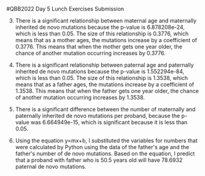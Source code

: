 #QBB2022 Day 5 Lunch Exercises Submission

3. There is a significant relationship between maternal age and maternally inherited de novo mutations because the p-value is 6.878208e-24, which is less than 0.05. The size of this relationship is 0.3776, which means that as a mother ages, the mutations increase by a coefficient of 0.3776. This means that when the mother gets one year older, the chance of another mutation occurring increases by 0.3776.

4. There is a significant relationship between paternal age and paternally inherited de novo mutations because the p-value is  1.552294e-84, which is less than 0.05. The size of this relationship is 1.3538, which means that as a father ages, the mutations increase by a coefficient of 1.3538. This means that when the father gets one year older, the chance of another mutation occurring increases by 1.3538.

6. There is a significant difference between the number of maternally and paternally inherited de novo mutations per proband, because the p-value was 6.664949e-15, which is significant because it is less than 0.05.

7. Using the equation y=mx+b, I substituted the variables for numbers that were calculated by Python using the data of the father's age and the father's number of de novo mutations. Based on the equation, I predict that a proband with father who is 50.5 years old will have 78.6932 paternal de novo mutations.